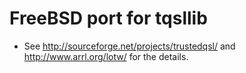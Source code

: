 # FreeBSD port for tqsllib

* See <http://sourceforge.net/projects/trustedqsl/> and <http://www.arrl.org/lotw/> for the details.
